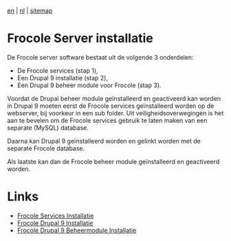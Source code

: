 [en](/en/frocole_install) | [nl](/nl/frocole_install) | [sitemap](/nl/sitemap)

# Frocole Server installatie

De Frocole server software bestaat uit de volgende 3 onderdelen:

-	De Frocole services (stap 1),
-	Een Drupal 9 installatie (stap 2),
-	Een Drupal 9 beheer module voor Frocole (stap 3).

Voordat de Drupal beheer module geïnstalleerd en geactiveerd kan worden in Drupal 9 moeten eerst de Frocole services geïnstalleerd worden op de webserver, bij voorkeur in een sub folder. Uit veiligheidsoverwegingen is het aan te bevelen om de Frocole services gebruik te laten maken van een separate (MySQL) database.

Daarna kan Drupal 9 geïnstalleerd worden en gelinkt worden met de separate Frocole database.

Als laatste kan dan de Frocole beheer module geïnstalleerd en geactiveerd worden.

# Links

- [Frocole Services Installatie](/nl/frocole_install_services)
- [Frocole Drupal 9 Installatie](/nl/frocole_install_drupal9)
- [Frocole Drupal 9 Beheermodule Installatie](/nl/frocole_install_module)
